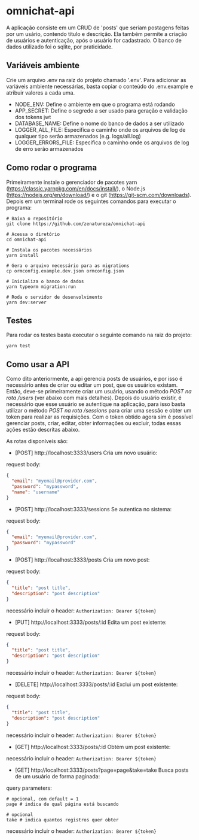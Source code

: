# omnichat-api

A aplicação consiste em um CRUD de 'posts' que seriam postagens feitas por um usário, contendo título e descrição. Ela também permite a criação de usuários e autenticação, após o usuário for cadastrado. O banco de dados utilizado foi o sqlite, por praticidade.

## Variáveis ambiente

Crie um arquivo .env na raíz do projeto chamado '.env'. Para adicionar as variáveis ambiente necessárias, basta copiar o conteúdo do .env.example e atribuir valores a cada uma.

- NODE_ENV: Define o ambiente em que o programa está rodando
- APP_SECRET: Define o segredo a ser usado para geração e validação dos tokens jwt
- DATABASE_NAME: Define o nome do banco de dados a ser utilizado
- LOGGER_ALL_FILE: Especifica o caminho onde os arquivos de log de qualquer tipo serão armazenados (e.g. logs/all.log)
- LOGGER_ERRORS_FILE: Especifica o caminho onde os arquivos de log de erro serão armazenados

## Como rodar o programa

Primeiramente instale o gerenciador de pacotes yarn (https://classic.yarnpkg.com/en/docs/install/), o Node.js (https://nodejs.org/en/download/) e o git (https://git-scm.com/downloads). Depois em um terminal rode os seguintes comandos para executar o programa:

```shell
# Baixa o repositório
git clone https://github.com/zenatureza/omnichat-api

# Acessa o diretório
cd omnichat-api

# Instala os pacotes necessários
yarn install

# Gera o arquivo necessário para as migrations
cp ormconfig.example.dev.json ormconfig.json

# Inicializa o banco de dados
yarn typeorm migration:run

# Roda o servidor de desenvolvimento
yarn dev:server
```

## Testes

Para rodar os testes basta executar o seguinte comando na raiz do projeto:

```shell
yarn test
```

## Como usar a API

Como dito anteriormente, a api gerencia posts de usuários, e por isso é necessário antes de criar ou editar um post, que os usuários existam. Então, deve-se primeiramente criar um usuário, usando o método _POST na rota /users_ (ver abaixo com mais detalhes). Depois do usuário existir, é necessário que esse usuário se autentique na aplicação, para isso basta utilizar o método _POST na rota /sessions_ para criar uma sessão e obter um token para realizar as requisições. Com o token obtido agora sim é possível gerenciar posts, criar, editar, obter informações ou excluir, todas essas ações estão descritas abaixo.

As rotas disponíveis são:

- [POST] http://localhost:3333/users
  Cria um novo usuário:

request body:

```json
{
  "email": "myemail@provider.com",
  "password": "mypassword",
  "name": "username"
}
```

- [POST] http://localhost:3333/sessions
  Se autentica no sistema:

request body:

```json
{
  "email": "myemail@provider.com",
  "password": "mypassword"
}
```

- [POST] http://localhost:3333/posts
  Cria um novo post:

request body:

```json
{
  "title": "post title",
  "description": "post description"
}
```

necessário incluir o header:
`Authorization: Bearer ${token}`

- [PUT] http://localhost:3333/posts/:id
  Edita um post existente:

request body:

```json
{
  "title": "post title",
  "description": "post description"
}
```

necessário incluir o header:
`Authorization: Bearer ${token}`

- [DELETE] http://localhost:3333/posts/:id
  Exclui um post existente:

request body:

```json
{
  "title": "post title",
  "description": "post description"
}
```

necessário incluir o header:
`Authorization: Bearer ${token}`

- [GET] http://localhost:3333/posts/:id
  Obtém um post existente:

necessário incluir o header:
`Authorization: Bearer ${token}`

- [GET] http://localhost:3333/posts?page=page&take=take
  Busca posts de um usuário de forma paginada:

query parameters:

```shell
# opcional, com default = 1
page # indica de qual página está buscando

# opcional
take # indica quantos registros quer obter
```

necessário incluir o header:
`Authorization: Bearer ${token}`
